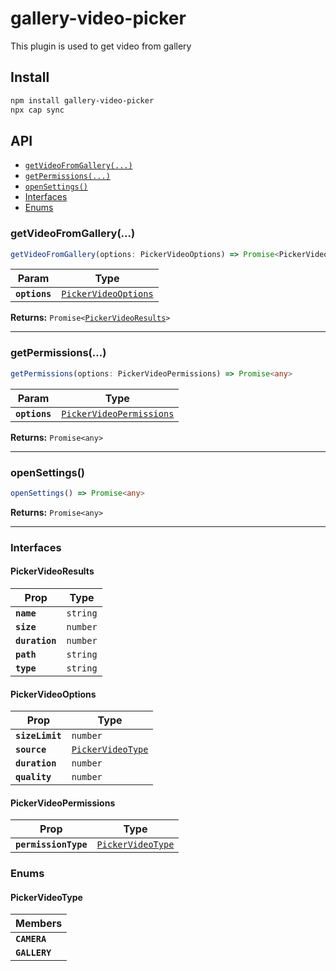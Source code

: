 # gallery-video-picker

This plugin is used to get video from gallery

## Install

```bash
npm install gallery-video-picker
npx cap sync
```

## API

<docgen-index>

* [`getVideoFromGallery(...)`](#getvideofromgallery)
* [`getPermissions(...)`](#getpermissions)
* [`openSettings()`](#opensettings)
* [Interfaces](#interfaces)
* [Enums](#enums)

</docgen-index>

<docgen-api>
<!--Update the source file JSDoc comments and rerun docgen to update the docs below-->

### getVideoFromGallery(...)

```typescript
getVideoFromGallery(options: PickerVideoOptions) => Promise<PickerVideoResults>
```

| Param         | Type                                                              |
| ------------- | ----------------------------------------------------------------- |
| **`options`** | <code><a href="#pickervideooptions">PickerVideoOptions</a></code> |

**Returns:** <code>Promise&lt;<a href="#pickervideoresults">PickerVideoResults</a>&gt;</code>

--------------------


### getPermissions(...)

```typescript
getPermissions(options: PickerVideoPermissions) => Promise<any>
```

| Param         | Type                                                                      |
| ------------- | ------------------------------------------------------------------------- |
| **`options`** | <code><a href="#pickervideopermissions">PickerVideoPermissions</a></code> |

**Returns:** <code>Promise&lt;any&gt;</code>

--------------------


### openSettings()

```typescript
openSettings() => Promise<any>
```

**Returns:** <code>Promise&lt;any&gt;</code>

--------------------


### Interfaces


#### PickerVideoResults

| Prop           | Type                |
| -------------- | ------------------- |
| **`name`**     | <code>string</code> |
| **`size`**     | <code>number</code> |
| **`duration`** | <code>number</code> |
| **`path`**     | <code>string</code> |
| **`type`**     | <code>string</code> |


#### PickerVideoOptions

| Prop            | Type                                                        |
| --------------- | ----------------------------------------------------------- |
| **`sizeLimit`** | <code>number</code>                                         |
| **`source`**    | <code><a href="#pickervideotype">PickerVideoType</a></code> |
| **`duration`**  | <code>number</code>                                         |
| **`quality`**   | <code>number</code>                                         |


#### PickerVideoPermissions

| Prop                 | Type                                                        |
| -------------------- | ----------------------------------------------------------- |
| **`permissionType`** | <code><a href="#pickervideotype">PickerVideoType</a></code> |


### Enums


#### PickerVideoType

| Members       |
| ------------- |
| **`CAMERA`**  |
| **`GALLERY`** |

</docgen-api>
